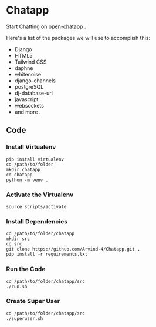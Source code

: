 # Chatapp

Start Chatting on  [open-chatapp](https://open-chatapp.herokuapp.com/) .

Here's a list of the packages we will use to accomplish this:

- Django
- HTML5
- Tailwind CSS
- daphne
- whitenoise
- django-channels
- postgreSQL
- dj-database-url
- javascript
- websockets
- and more .

## Code

### Install Virtualenv

```
pip install virtualenv
cd /path/to/folder
mkdir chatapp
cd chatapp
python -m venv .
```

### Activate the Virtualenv

```
source scripts/activate
```

### Install Dependencies

```
cd /path/to/folder/chatapp
mkdir src
cd src 
git clone https://github.com/Arvind-4/Chatapp.git .
pip install -r requirements.txt
```

### Run the Code

```
cd /path/to/folder/chatapp/src
./run.sh
```

### Create Super User

```
cd /path/to/folder/chatapp/src
./superuser.sh
```
